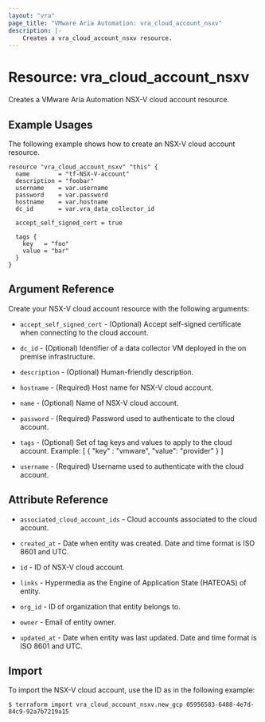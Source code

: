 ```yaml
---
layout: "vra"
page_title: "VMware Aria Automation: vra_cloud_account_nsxv"
description: |-
    Creates a vra_cloud_account_nsxv resource.
---
```


# Resource: vra_cloud_account_nsxv

Creates a VMware Aria Automation NSX-V cloud account resource.

## Example Usages

The following example shows how to create an NSX-V cloud account resource.

```hcl
resource "vra_cloud_account_nsxv" "this" {
  name        = "tf-NSX-V-account"
  description = "foobar"
  username    = var.username
  password    = var.password
  hostname    = var.hostname
  dc_id       = var.vra_data_collector_id

  accept_self_signed_cert = true

  tags {
    key   = "foo"
    value = "bar"
  }
}
```

## Argument Reference

Create your NSX-V cloud account resource with the following arguments:

* `accept_self_signed_cert` - (Optional) Accept self-signed certificate when connecting to the cloud account.

* `dc_id` - (Optional) Identifier of a data collector VM deployed in the on premise infrastructure.

* `description` - (Optional) Human-friendly description.

* `hostname` - (Required) Host name for NSX-V cloud account.

* `name` - (Optional) Name of NSX-V cloud account.

* `password` - (Required) Password used to authenticate to the cloud account.

* `tags` - (Optional) Set of tag keys and values to apply to the cloud account. Example: [ { "key" : "vmware", "value": "provider" } ]

* `username` - (Required) Username used to authenticate with the cloud account.

## Attribute Reference

* `associated_cloud_account_ids` - Cloud accounts associated to the cloud account.

* `created_at` - Date when entity was created. Date and time format is ISO 8601 and UTC.

* `id` - ID of NSX-V cloud account.

* `links` - Hypermedia as the Engine of Application State (HATEOAS) of entity.

* `org_id` - ID of organization that entity belongs to.

* `owner` - Email of entity owner.

* `updated_at` - Date when entity was last updated. Date and time format is ISO 8601 and UTC.

## Import

To import the NSX-V cloud account, use the ID as in the following example:

`$ terraform import vra_cloud_account_nsxv.new_gcp 05956583-6488-4e7d-84c9-92a7b7219a15`
